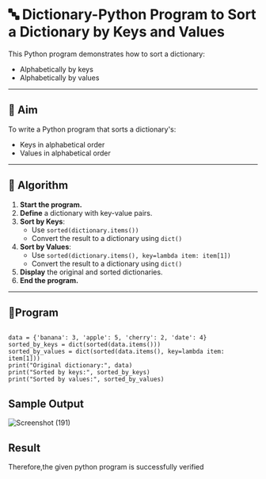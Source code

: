 # 🔤 Dictionary-Python Program to Sort a Dictionary by Keys and Values

This Python program demonstrates how to sort a dictionary:
- Alphabetically by keys
- Alphabetically by values

---

## 🎯 Aim

To write a Python program that sorts a dictionary's:
- Keys in alphabetical order
- Values in alphabetical order

---

## 🧠 Algorithm

1. **Start the program.**
2. **Define** a dictionary with key-value pairs.
3. **Sort by Keys**:
   - Use `sorted(dictionary.items())`
   - Convert the result to a dictionary using `dict()`
4. **Sort by Values**:
   - Use `sorted(dictionary.items(), key=lambda item: item[1])`
   - Convert the result to a dictionary using `dict()`
5. **Display** the original and sorted dictionaries.
6. **End the program.**

---

## 🧪Program
~~~

data = {'banana': 3, 'apple': 5, 'cherry': 2, 'date': 4}
sorted_by_keys = dict(sorted(data.items()))
sorted_by_values = dict(sorted(data.items(), key=lambda item: item[1]))
print("Original dictionary:", data)
print("Sorted by keys:", sorted_by_keys)
print("Sorted by values:", sorted_by_values)

~~~

## Sample Output
![Screenshot (191)](https://github.com/user-attachments/assets/98e8eca5-97b9-459e-bbdf-37351cd1a407)

## Result
Therefore,the given python program is successfully verified
